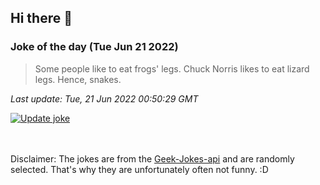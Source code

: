 ## Hi there 👋

### Joke of the day (Tue Jun 21 2022)
<!-- joke -->
>Some people like to eat frogs' legs. Chuck Norris likes to eat lizard legs. Hence, snakes.
<!-- /joke -->

*Last update: Tue, 21 Jun 2022 00:50:29 GMT*

[![Update joke](https://github.com/nclskfm/nclskfm/actions/workflows/joke.yml/badge.svg)](https://github.com/nclskfm/nclskfm/actions/workflows/joke.yml)

<br><br>
Disclaimer: The jokes are from the [Geek-Jokes-api](https://github.com/sameerkumar18/geek-joke-api) and are randomly selected. That's why they are unfortunately often not funny. :D
